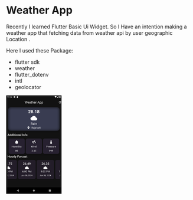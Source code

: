 # Weather App

Recently I learned Flutter Basic Ui Widget. So I Have an intention making a weather app that fetching data from weather api by user geographic Location .

Here I used these Package:

- flutter sdk
- weather
- flutter_dotenv
- intl
- geolocator

<img  width='150' src='./Screenshot_1719684265.png'>
